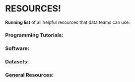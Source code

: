 # RESOURCES!

**Running list** of all helpful resources that data teams can use.

### Programming Tutorials:

### Software:

### Datasets:

### General Resources:

